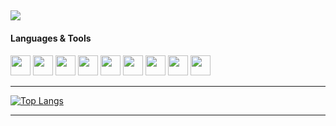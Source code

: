 

[<img src="https://img.shields.io/badge/LinkedIn-0077B5?style=for-the-badge&logo=linkedin&logoColor=white" />](https://www.linkedin.com/in/haavard-s-9b5813106/)
---


#### Languages & Tools

<div>
  <img src="https://cdn.jsdelivr.net/gh/devicons/devicon/icons/java/java-original.svg" width="32"/>
  <img src="https://cdn.jsdelivr.net/gh/devicons/devicon/icons/python/python-original.svg" width="32"/>
  <img src="https://cdn.jsdelivr.net/gh/devicons/devicon/icons/javascript/javascript-original.svg" width="32"/>
  <img src="https://cdn.jsdelivr.net/gh/devicons/devicon/icons/react/react-original.svg" width="32"/>
  <img src="https://cdn.jsdelivr.net/gh/devicons/devicon/icons/figma/figma-original.svg" width="32"/>
  <img src="https://cdn.jsdelivr.net/gh/devicons/devicon/icons/mongodb/mongodb-original.svg" width="32"/>
  <img src="https://cdn.jsdelivr.net/gh/devicons/devicon/icons/firebase/firebase-plain.svg" width="32"/>
  <img src="https://cdn.jsdelivr.net/gh/devicons/devicon/icons/c/c-original.svg" width="32"/>
  <img src="https://cdn.jsdelivr.net/gh/devicons/devicon/icons/docker/docker-original.svg" width="32" />
          

 </div>


---



[![Top Langs](https://github-readme-stats.vercel.app/api/top-langs/?username=havask&layout=compact&theme=vision-friendly-dark)](https://github.com/havask/github-readme-stats)

---




<!---
[![Top Langs](https://github-readme-stats.vercel.app/api/top-langs/?username=havask&layout=compact&theme=vision-friendly-dark)](https://github.com/havask/github-readme-stats)
